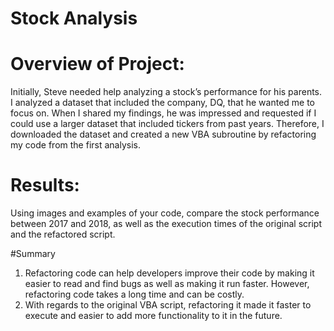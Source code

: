 # Stock Analysis

# Overview of Project: 
Initially, Steve needed help analyzing a stock’s performance for his parents. I analyzed a dataset that included the company, DQ, that he wanted me to focus on. When I shared my findings, he was impressed and requested if I could use a larger dataset that included tickers from past years. Therefore, I downloaded the dataset and created a new VBA subroutine by refactoring my code from the first analysis. 


# Results: 
Using images and examples of your code, compare the stock performance between 2017 and 2018, as well as the execution times of the original script and the refactored script.

#Summary 
1. Refactoring code can help developers improve their code by making it easier to read and find bugs as well as making it run faster. However, refactoring code takes a long time and can be costly. 
2. With regards to the original VBA script, refactoring it made it faster to execute and easier to add more functionality to it in the future. 
